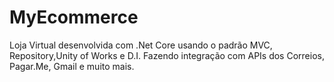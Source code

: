 # MyEcommerce
Loja Virtual desenvolvida com .Net Core usando o padrão MVC, Repository,Unity of Works e D.I. Fazendo integração com APIs dos Correios, Pagar.Me, Gmail e muito mais.
